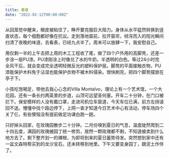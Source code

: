 ```yaml
---
title: 春夏
date: "2022-02-12T00:00:00Z"
---
```


从回笼觉中醒来，眼皮被粘住了，睁开要克服巨大阻力。身体从水平猛然转换到竖直状态，每个细胞都好像在抗议。走到落地窗前，拉开窗帘，倾泻而入的阳光瞬间扫清了夜晚的味道，去看表，已经九点半了。周末可以放肆一下，我安慰自己。

<!-- 昨晚睡得不好，总是想着给她发消息。其实最终并没有发送过去，但煎熬的感觉跟好像发送过一样如出一辙。脑中翻来覆去对同一句话拆解再重新组装，想找到一个版本既传达在意，又显得漫不经心（类似那种我作为朋友偶然想起你便询问一下的潇洒自如感）。但这种句子是不存在的。因为发送消息这个动作，已经百分百地暴露了我的想法。朋友似乎有两种，经常联系和从不联系的。前者数量稀少，后者慢慢从朋友会变成认识的人。我似乎两者都不属于。 -->

用仅剩一半的上午去把上周的木工工程收了尾，做了四个户外用的高脚凳，还差一步涂一层PU漆。PU漆刚涂上时像兑了水的牛奶，半透明的白色。等过24小时完全风干后，就会变成完全透明轻微反光的塑料保护层。脚凳的平面接触衣物，PU漆能保护木料免于沾湿也能保护衣物不被木料侵染。很快刷完，把四个脚凳摆放在亭子下。

小孩吃饱喝足，带他去我心心念的Villa Montalvo，理论上有一个艺术馆，一个大花园，还有一条长约两英里的步道，山顶可远望圣何塞。开车二十分钟，在门口被拦下。保安模样的人没有戴口罩，走进司机位车窗道，今天车位已满，前方左拐请回不送。懵懂中找个路边停下，上网一查才知道今日艺术中心有活动，停车场四个关了仨，有些懊恼没有提前做足功课白跑一趟。

只好掉头回家，在玫瑰园散步二十分钟。二月份嗅到夏日的气息，温度陡然爬到二十四五度，满园的玫瑰被园丁统一修剪，居然一颗玫瑰都不剩，不知道被卖到什么地方去了。剩下整齐划一的裸根，为即将到来的夏日蓄势待发。突然想到家中还有一盆文森特帮买到的龙沙宝石，还未转移到地里。下午又要变身园丁，跟泥土作伴了。